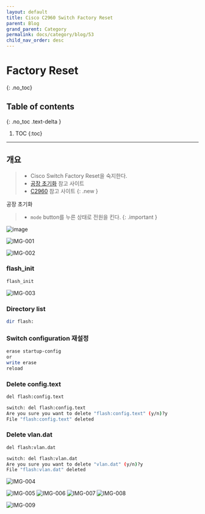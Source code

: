 ```yaml
---
layout: default
title: Cisco C2960 Switch Factory Reset
parent: Blog
grand_parent: Category
permalink: docs/category/blog/53
child_nav_order: desc
---
```

# Factory Reset
{: .no_toc}

## Table of contents
{: .no_toc .text-delta }

1. TOC
{:toc}

---
## 개요

> - Cisco Switch Factory Reset을 숙지한다.
> - [공장 초기화](https://niksec.com/how-to-reset-cisco-catalyst-2960-switches-to-factory-default) 참고 사이트
> - [C2960](https://www.cisco.com/c/en/us/td/docs/switches/lan/catalyst2960/hardware/installation/guide_stack/2960SHIG/HIGOVERV.html) 참고 사이트
{: .new }

공장 초기화
> - `mode` button를 누른 상태로 전원을 킨다.
{: .important }

![image](https://user-images.githubusercontent.com/36792594/208580157-9591f2de-ded0-49ba-8af0-6464bfd93294.png)

![IMG-001](https://user-images.githubusercontent.com/36792594/208579393-78cd1c27-0f8f-4007-8894-7f8fe9977a2a.png)

![IMG-002](https://user-images.githubusercontent.com/36792594/208579400-746bfb50-4096-444e-ae97-4fbd0944a0ec.png)

### flash_init

```bash
flash_init
```

![IMG-003](https://user-images.githubusercontent.com/36792594/208579403-48d8767d-4bb5-44f4-9ca6-8d846d3ea12d.png)


### Directory list

```bash
dir flash:
```

### Switch configuration 재설정

```bash
erase startup-config
or
write erase
reload
```

### Delete config.text

```bash
del flash:config.text

switch: del flash:config.text
Are you sure you want to delete "flash:config.text" (y/n)?y
File "flash:config.text" deleted
```

### Delete vlan.dat

```bash
del flash:vlan.dat

switch: del flash:vlan.dat
Are you sure you want to delete "vlan.dat" (y/n)?y
File "flash:vlan.dat" deleted
```

![IMG-004](https://user-images.githubusercontent.com/36792594/208579404-396308ed-189f-43c6-be5c-4ce959f3b736.png)

![IMG-005](https://user-images.githubusercontent.com/36792594/208579405-708b9bc9-d01b-43ff-b73d-78d26e610356.png)
![IMG-006](https://user-images.githubusercontent.com/36792594/208579406-3b8a050d-d631-40c0-ba54-3edc64e13665.png)
![IMG-007](https://user-images.githubusercontent.com/36792594/208579407-7bd183f6-c6d3-452f-8a8a-ecb22e2bfcf6.png)
![IMG-008](https://user-images.githubusercontent.com/36792594/208579409-1eda973e-aca5-43b3-8e4d-04face507c44.png)

![IMG-009](https://user-images.githubusercontent.com/36792594/208579411-b323e18a-915d-404a-b113-b2728c9ae16c.png)
